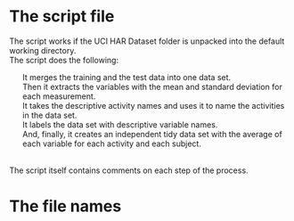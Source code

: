 <h1>The script file</h1>

The script works if the UCI HAR Dataset folder is unpacked into the default working directory.<br>
The script does the following:
<ul><li type=none>It merges the training and the test data into one data set.
<li type=none>Then it extracts the variables with the mean and standard deviation for each measurement. 
<li type=none>It takes the descriptive activity names and uses it to name the activities in the data set.
<li type=none>It labels the data set with descriptive variable names. 
<li type=none>And, finally, it creates an independent tidy data set with the average of each variable for each activity and each subject.</ul><br>
The script itself contains comments on each step of the process.

<h1>The file names</h1>
